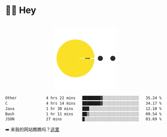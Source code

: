 
# 👋🏻 Hey
<div align="center">
	<br>
	<img src="https://raw.githubusercontent.com/Aniket965/Aniket965/master/pacman.svg?sanitize=true" width="200" height="200">
	<br>
</div>

<!--START_SECTION:waka-->

```txt
Other             4 hrs 22 mins   ████████▓░░░░░░░░░░░░░░░░   35.24 %
C                 4 hrs 14 mins   ████████▓░░░░░░░░░░░░░░░░   34.17 %
Java              1 hr 30 mins    ███░░░░░░░░░░░░░░░░░░░░░░   12.10 %
Bash              1 hr 11 mins    ██▒░░░░░░░░░░░░░░░░░░░░░░   09.54 %
JSON              27 mins         █░░░░░░░░░░░░░░░░░░░░░░░░   03.69 %
```

<!--END_SECTION:waka-->

 ➡️  来我的网站瞧瞧吗？[这里](https://www.shaolongfei.com)
